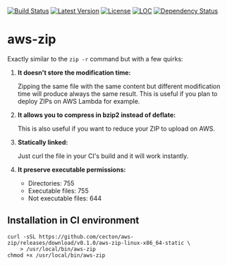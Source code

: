 [![Build Status](https://travis-ci.org/cecton/aws-zip.svg?branch=master)](https://travis-ci.org/cecton/aws-zip)
[![Latest Version](https://img.shields.io/crates/v/aws-zip.svg)](https://crates.io/crates/aws-zip)
[![License](https://img.shields.io/badge/license-MIT-blue.svg)](http://opensource.org/licenses/MIT)
[![LOC](https://tokei.rs/b1/github/cecton/aws-zip)](https://github.com/cecton/aws-zip)
[![Dependency Status](https://deps.rs/repo/github/cecton/aws-zip/status.svg)](https://deps.rs/repo/github/cecton/aws-zip)

aws-zip
=======

Exactly similar to the `zip -r` command but with a few quirks:

1.  **It doesn't store the modification time:**

    Zipping the same file with the same content but different modification time
    will produce always the same result. This is useful if you plan to deploy
    ZIPs on AWS Lambda for example.

2.  **It allows you to compress in bzip2 instead of deflate:**

    This is also useful if you want to reduce your ZIP to upload on AWS.

3.  **Statically linked:**

    Just curl the file in your CI's build and it will work instantly.

4.  **It preserve executable permissions:**

     *  Directories: 755
     *  Executable files: 755
     *  Not executable files: 644

Installation in CI environment
------------------------------

```
curl -sSL https://github.com/cecton/aws-zip/releases/download/v0.1.0/aws-zip-linux-x86_64-static \
    > /usr/local/bin/aws-zip
chmod +x /usr/local/bin/aws-zip
```
